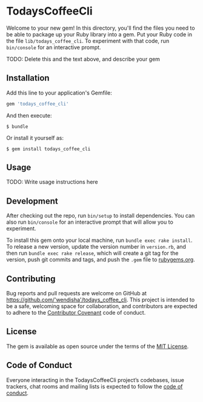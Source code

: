 # TodaysCoffeeCli

Welcome to your new gem! In this directory, you'll find the files you need to be able to package up your Ruby library into a gem. Put your Ruby code in the file `lib/todays_coffee_cli`. To experiment with that code, run `bin/console` for an interactive prompt.

TODO: Delete this and the text above, and describe your gem

## Installation

Add this line to your application's Gemfile:

```ruby
gem 'todays_coffee_cli'
```

And then execute:

    $ bundle

Or install it yourself as:

    $ gem install todays_coffee_cli

## Usage

TODO: Write usage instructions here

## Development

After checking out the repo, run `bin/setup` to install dependencies. You can also run `bin/console` for an interactive prompt that will allow you to experiment.

To install this gem onto your local machine, run `bundle exec rake install`. To release a new version, update the version number in `version.rb`, and then run `bundle exec rake release`, which will create a git tag for the version, push git commits and tags, and push the `.gem` file to [rubygems.org](https://rubygems.org).

## Contributing

Bug reports and pull requests are welcome on GitHub at https://github.com/'wendisha'/todays_coffee_cli. This project is intended to be a safe, welcoming space for collaboration, and contributors are expected to adhere to the [Contributor Covenant](http://contributor-covenant.org) code of conduct.

## License

The gem is available as open source under the terms of the [MIT License](https://opensource.org/licenses/MIT).

## Code of Conduct

Everyone interacting in the TodaysCoffeeCli project’s codebases, issue trackers, chat rooms and mailing lists is expected to follow the [code of conduct](https://github.com/'wendisha'/todays_coffee_cli/blob/master/CODE_OF_CONDUCT.md).
